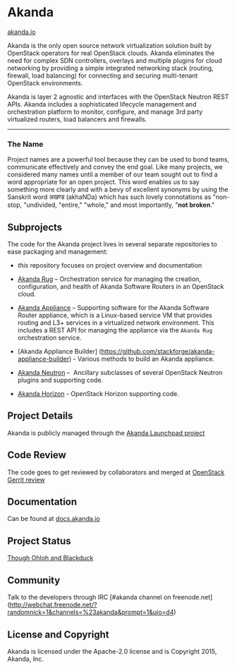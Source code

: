 # Akanda
[akanda.io](https://akanda.io)

Akanda is the only open source network virtualization solution built by OpenStack 
operators for real OpenStack clouds. Akanda eliminates the need for complex SDN 
controllers, overlays and multiple plugins for cloud networking by providing a
simple integrated networking stack (routing, firewall, load balancing) for 
connecting and securing multi-tenant OpenStack environments. 

Akanda is layer 2 agnostic and interfaces with the OpenStack Neutron REST APIs.
Akanda includes a sophisticated lifecycle management and orchestration platform
to monitor, configure, and manage 3rd party virtualized routers, load balancers
and firewalls.

----

### The Name

Project names are a powerful tool because they can be used to bond teams,
communicate effectively and convey the end goal. Like many projects, we
considered many names until a member of our team sought out to find a word
appropriate for an open project. This word enables us to say something more
clearly and with a bevy of excellent synonyms by using the Sanskrit word
अखण्ड (akhaNDa) which has such lovely connotations as "non-stop, "undivided,
"entire," "whole," and most importantly, "**not broken**."


## Subprojects

The code for the Akanda project lives in several separate repositories to ease
packaging and management:


  * *this* repository focuses on project overview and documentation

  * [Akanda Rug](https://github.com/stackforge/akanda-rug) – Orchestration
    service for managing the creation, configuration, and health of Akanda
    Software Routers in an OpenStack cloud.

  * [Akanda Appliance](https://github.com/stackforge/akanda-appliance) –
    Supporting software for the Akanda Software Router appliance, which is
    a Linux-based service VM that provides routing and L3+ services in
    a virtualized network environment. This includes a REST API for managing
    the appliance via the `Akanda Rug` orchestration service.

  * [Akanda Appliance Builder] (https://github.com/stackforge/akanda-appliance-builder) -
    Various methods to build an Akanda appliance.

  * [Akanda Neutron](https://github.com/stackforge/akanda-neutron) – 
    Ancillary subclasses of several OpenStack Neutron plugins and supporting code.

  * [Akanda Horizon](https://github.com/stackforge/akanda-horizon) -
    OpenStack Horizon supporting code.


## Project Details 

Akanda is publicly managed through the [Akanda Launchpad project](https://launchpad.net/akanda)


## Code Review

The code goes to get reviewed by collaborators and merged at
[OpenStack Gerrit review](https://review.openstack.org)

## Documentation

Can be found at [docs.akanda.io](http://docs.akanda.io)


## Project Status

[Though Ohloh and Blackduck](https://www.openhub.net/p/akanda)


## Community

Talk to the developers through IRC [#akanda channel on freenode.net]
(http://webchat.freenode.net/?randomnick=1&channels=%23akanda&prompt=1&uio=d4)


## License and Copyright

Akanda is licensed under the Apache-2.0 license and is Copyright 2015,
Akanda, Inc.
